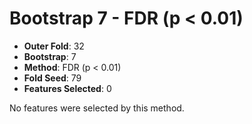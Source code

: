 # Bootstrap 7 - FDR (p < 0.01)

- **Outer Fold**: 32
- **Bootstrap**: 7
- **Method**: FDR (p < 0.01)
- **Fold Seed**: 79
- **Features Selected**: 0

No features were selected by this method.
